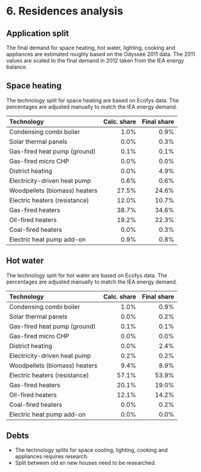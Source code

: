 # 6. Residences analysis


## Application split

The final demand for space heating, hot water, lighting, cooking and appliances are estimated roughly based on the Odyssee 2011 data. The 2011 values are scaled to the final demand in 2012 taken from the IEA energy balance.


## Space heating

The technology split for space heating are based on Ecofys data. The percentages are adjusted manually to match the IEA energy demand. 


| Technology                    | Calc. share | Final share |
| :---------------------------- | ----------: | ----------: |
| Condensing combi boiler       |        1.0% |        0.9% |
| Solar thermal panels          |        0.0% |        0.3% |
| Gas-fired heat pump (ground)  |        0.1% |        0.1% |
| Gas-fired micro CHP           |        0.0% |        0.0% |
| District heating              |        0.0% |        4.9% |
| Electricity-driven heat pump  |        0.6% |        0.6% |
| Woodpellets (biomass) heaters |       27.5% |       24.6% |
| Electric heaters (resistance) |       12.0% |       10.7% |
| Gas-fired heaters             |       38.7% |       34.6% |
| Oil-fired heaters             |       19.2% |       22.3% |
| Coal-fired heaters            |        0.0% |        0.3% |
| Electric heat pump add-on     |        0.9% |        0.8% |


## Hot water

The technology split for hot water are based on Ecofys data. The percentages are adjusted manually to match the IEA energy demand. 


| Technology                    | Calc. share | Final share |
| :---------------------------- | ----------: | ----------: |
| Condensing combi boiler       |        1.0% |        0.9% |
| Solar thermal panels          |        0.0% |        0.2% |
| Gas-fired heat pump (ground)  |        0.1% |        0.1% |
| Gas-fired micro CHP           |        0.0% |        0.0% |
| District heating              |        0.0% |        2.4% |
| Electricity-driven heat pump  |        0.2% |        0.2% |
| Woodpellets (biomass) heaters |        9.4% |        8.9% |
| Electric heaters (resistance) |       57.1% |       53.9% |
| Gas-fired heaters             |       20.1% |       19.0% |
| Oil-fired heaters             |       12.1% |       14.2% |
| Coal-fired heaters            |        0.0% |        0.2% |
| Electric heat pump add-on     |        0.0% |        0.0% |


## Debts

- The technology splits for space cooling, lighting, cooking and appliances requires research.
- Split between old en new houses need to be researched.
